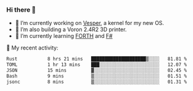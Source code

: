 ### Hi there 👋

<!--
**berkus/berkus** is a ✨ _special_ ✨ repository because its `README.md` (this file) appears on your GitHub profile.

Here are some ideas to get you started:

- 🔭 I’m currently working on ...
- 🌱 I’m currently learning ...
- 👯 I’m looking to collaborate on ...
- 🤔 I’m looking for help with ...
- 💬 Ask me about ...
- 📫 How to reach me: ...
- 😄 Pronouns: ...
- ⚡ Fun fact: ...
-->

- 🔭 I’m currently working on [Vesper](https://github.com/metta-systems/vesper), a kernel for my new OS.
- 🔭 I’m also building a Voron 2.4R2 3D printer.
- 🌱 I’m currently learning [FORTH](http://forth.com/starting-forth/) and [F#](https://fsharpforfunandprofit.com/)

💼 My recent activity:

<!--START_SECTION:waka-->

```txt
Rust           8 hrs 21 mins   ████████████████████▒░░░░   81.81 %
TOML           1 hr 13 mins    ███░░░░░░░░░░░░░░░░░░░░░░   12.07 %
JSON           15 mins         ▓░░░░░░░░░░░░░░░░░░░░░░░░   02.45 %
Bash           9 mins          ▒░░░░░░░░░░░░░░░░░░░░░░░░   01.51 %
jsonc          8 mins          ▒░░░░░░░░░░░░░░░░░░░░░░░░   01.31 %
```

<!--END_SECTION:waka-->
